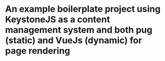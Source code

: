 # An example boilerplate project using KeystoneJS as a content management system and both pug (static) and VueJs (dynamic) for page rendering



